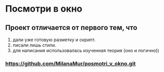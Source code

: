# Посмотри в окно

## Проект отличается от первого тем, что  
1. дали уже готовую разметку и скрипт.  
2. писали лишь стили.
3. для написания использовалась изученная теория (оно и логично))

### https://github.com/MilanaMur/posmotri_v_okno.git